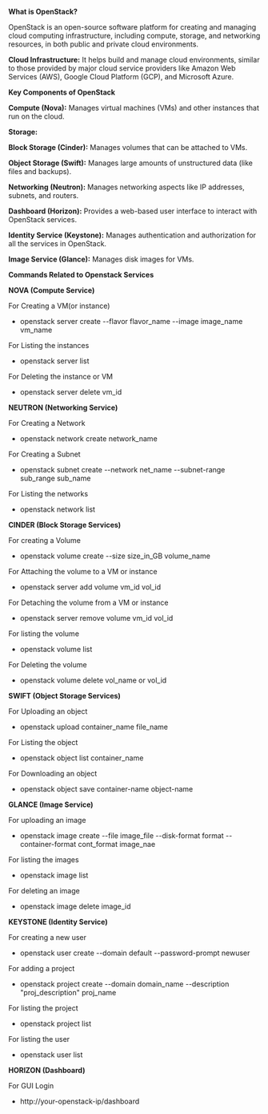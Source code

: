 **What is OpenStack?**

OpenStack is an open-source software platform for creating and managing cloud computing infrastructure, including compute, storage, and networking resources, in both public and private cloud environments.

**Cloud Infrastructure:** It helps build and manage cloud environments, similar to those provided by major cloud service providers like Amazon Web Services (AWS), Google Cloud Platform (GCP), and Microsoft Azure.

**Key Components of OpenStack**

**Compute (Nova):** Manages virtual machines (VMs) and other instances that run on the cloud.

**Storage:**

**Block Storage (Cinder):** Manages volumes that can be attached to VMs.

**Object Storage (Swift):** Manages large amounts of unstructured data (like files and backups).

**Networking (Neutron):** Manages networking aspects like IP addresses, subnets, and routers.

**Dashboard (Horizon):** Provides a web-based user interface to interact with OpenStack services.

**Identity Service (Keystone):** Manages authentication and authorization for all the services in OpenStack.

**Image Service (Glance):** Manages disk images for VMs.




**Commands Related to Openstack Services**

**NOVA (Compute Service)**

For Creating a VM(or instance)

 - openstack server create --flavor flavor_name --image image_name vm_name

For Listing the instances

 - openstack server list

For Deleting the instance or VM

 - openstack server delete vm_id

**NEUTRON (Networking Service)**

For Creating a Network

 - openstack network create network_name

For Creating a Subnet

 - openstack subnet create --network net_name --subnet-range sub_range sub_name

For Listing the networks

 - openstack network list

**CINDER (Block Storage Services)**

For creating a Volume

 - openstack volume create --size size_in_GB volume_name

For Attaching the volume to a VM or instance

 - openstack server add volume vm_id vol_id

For Detaching the volume from a VM or instance

 - openstack server remove volume vm_id vol_id

For listing the volume

 - openstack volume list

For Deleting the volume 

 - openstack volume delete vol_name or vol_id

**SWIFT (Object Storage Services)**

For Uploading an object

 - openstack upload container_name file_name

For Listing the object

 - openstack object list container_name

For Downloading an object

 - openstack object save container-name object-name

**GLANCE (Image Service)**

For uploading an image

 - openstack image create --file image_file --disk-format format --container-format cont_format image_nae

For listing the images

 - openstack image list

For deleting an image
 
 - openstack image delete image_id

**KEYSTONE (Identity Service)**

For creating a new user

 - openstack user create --domain default --password-prompt newuser

For adding a project

 - openstack project create --domain domain_name --description "proj_description" proj_name

For listing the project
 
 - openstack project list

For listing the user

 - openstack user list

**HORIZON (Dashboard)**

For GUI Login

 - http://your-openstack-ip/dashboard
